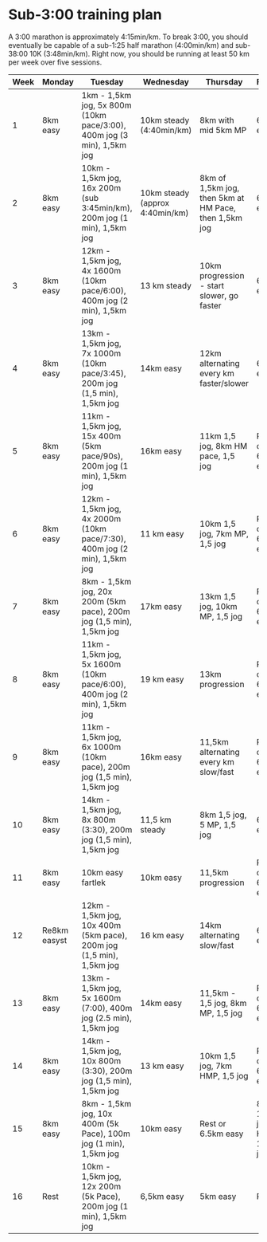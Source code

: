 
# Sub-3:00 training plan
 
A 3:00 marathon is approximately 4:15min/km. To break 3:00, you should eventually be capable of a sub-1:25 half marathon (4:00min/km) and sub-38:00 10K (3:48min/km). Right now, you should be running at least 50 km per week over five sessions.

| Week | Monday | Tuesday | Wednesday | Thursday | Friday | Saturday | Sunday |
|--|--|--|--|--|--|--|--|
| 1 | 8km easy | 1km - 1,5km jog, 5x 800m (10km pace/3:00), 400m jog (3 min), 1,5km jog | 10km steady (4:40min/km) | 8km with mid 5km MP | 6.5km easy | 6,5km, inc hill session | 16km (5:40 min/km) |
| 2 | 8km easy | 10km - 1,5km jog, 16x 200m (sub 3:45min/km), 200m jog (1 min), 1,5km jog | 10km steady (approx 4:40min/km) | 8km of 1,5km jog, then 5km at HM Pace, then 1,5km jog| 6.5km easy | 5km parkrun | 21km |
| 3 | 8km easy | 12km - 1,5km jog, 4x 1600m (10km pace/6:00), 400m jog (2 min), 1,5km jog | 13 km steady | 10km progression - start slower, go faster | 6.5km easy | 6,5km, inc hill session | 24km |
| 4 | 8km easy | 13km - 1,5km jog, 7x 1000m (10km pace/3:45), 200m jog (1,5 min), 1,5km jog | 14km easy | 12km alternating every km faster/slower | 6.5km easy | 6,5km steady + strid | 25,5km |
| 5 | 8km easy | 11km - 1,5km jog, 15x 400m (5km pace/90s), 200m jog (1 min), 1,5km jog | 16km easy | 11km 1,5 jog, 8km HM pace, 1,5 jog | Rest or 6.5km easy | 5km parkrun | 29km |
| 6 | 8km easy | 12km - 1,5km jog, 4x 2000m (10km pace/7:30), 400m jog (2 min), 1,5km jog | 11 km easy | 10km 1,5 jog, 7km MP, 1,5 jog | Rest or 6.5km easy | 5km easy + strides | 21km Race HM|
| 7 | 8km easy | 8km - 1,5km jog, 20x 200m (5km pace), 200m jog (1,5 min), 1,5km jog | 17km easy | 13km 1,5 jog, 10km MP, 1,5 jog | Rest or 6.5km easy | 5km parkrun | 32km |
| 8 | 8km easy | 11km - 1,5km jog, 5x 1600m (10km pace/6:00), 400m jog (2 min), 1,5km jog | 19 km easy | 13km progression | Rest or 6.5km easy | 8km easy | 29km |
| 9 | 8km easy | 11km - 1,5km jog, 6x 1000m (10km pace), 200m jog (1,5 min), 1,5km jog | 16km easy | 11,5km alternating every km slow/fast | Rest or 6.5km easy | 5km parkrun | 32km |
| 10 | 8km easy | 14km - 1,5km jog, 8x 800m (3:30), 200m jog (1,5 min), 1,5km jog | 11,5 km steady | 8km 1,5 jog, 5 MP, 1,5 jog | 6.5km easy | 5km easy | 24km HMP |
| 11 | 8km easy | 10km easy fartlek | 10km easy| 11,5km progression | Rest or 6.5km easy | 5km parkrun | 32km |
| 12 | Re8km easyst | 12km - 1,5km jog, 10x 400m (5km pace), 200m jog (1,5 min), 1,5km jog | 16 km easy | 14km alternating slow/fast | 6.5km easy | 6,5km easy | 35km slow |
| 13 | 8km easy | 13km - 1,5km jog, 5x 1600m (7:00), 400m jog (2.5 min), 1,5km jog | 14km easy | 11,5km - 1,5 jog, 8km MP, 1,5 jog | Rest or 6.5km easy | 5km easy | 32km |
| 14 | 8km easy | 14km - 1,5km jog, 10x 800m (3:30), 200m jog (1,5 min), 1,5km jog | 13 km easy | 10km 1,5 jog, 7km HMP, 1,5 jog | Rest or 6.5km easy | 5km easy | 24km |
| 15 | 8km easy | 8km - 1,5km jog, 10x 400m (5k Pace), 100m jog (1 min), 1,5km jog | 10km easy | Rest or 6.5km easy | 8km - 1,5 jog 5 HMP, 1,5 jog | 5km easy | 16km |
| 16 | Rest | 10km - 1,5km jog, 12x 200m (5k Pace), 200m jog (1 min), 1,5km jog | 6,5km easy | 5km easy | Rest | 5km super easy | 42.2km - Race |
